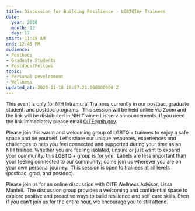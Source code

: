 ```yaml
---
title: Discussion for Building Resilience - LGBTQIA+ Trainees
date:
  year: 2020
  month: 12
  day: 17
start: 11:45 AM
end: 12:45 PM
audience:
- Postbacs
- Graduate Students
- Postdocs/Fellows
topic:
- Personal Development
- Wellness
updated_at: 2020-11-18 18:57:21.000000000 Z
---
```

<span style="font-size: 10pt;">This event is only for NIH Intramural
Trainees currently in our postbac, graduate student, and postdoc
programs.  This session will be held online via Zoom and the link will
be distributed in NIH Trainee Listserv announcements. If you need the
link immediately please email OITE@nih.gov. </span>

<span style="font-size: 10pt;">Please join this warm and welcoming group
of LGBTQI+ trainees to enjoy a safe space and be yourself. Let's share
our unique resources, experiences and challenges to help you feel
connected and supported during your time as an NIH trainee. Whether you
are feeling isolated, unsure or just want to expand your community, this
LGBTQI+ group is for you.  Labels are less important than your feeling
connected to our community; come join us wherever you are on your own
personal journey.  This session is open to trainees at all levels
(postbac, grad, and postdoc).</span>

<span style="font-size: 10pt;">Please join us for an online discussion
with OITE Wellness Advisor, Lissa Mantell.  The discussion group
provides a welcoming and confidential space to explore positive and
proactive ways to build resilience and self-care skills. Even if you
can\'t join us for the entire hour, we encourage you to still
attend. </span>

<span style="font-family: arial, helvetica, sans-serif;"> </span>

 

 
